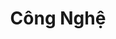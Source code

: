 ---
layout: "category-page"
title: "Công Nghệ"
description: "Tải miễn phí file đồ hoạ vector ngành Công Nghệ png jpg pdf ai crd..."
permalink: "/category/cong-nghe/"
image: "/assets/images/background-xanh-cong-nghe-211.jpg"
color: "#121826"
---